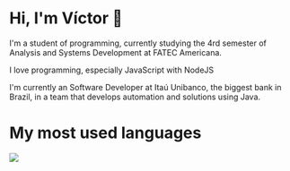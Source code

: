 # Hi, I'm Víctor 👋

I'm a student of programming, currently studying the 4rd semester of Analysis and Systems Development at FATEC Americana.

I love programming, especially JavaScript with NodeJS

I'm currently an Software Developer at Itaú Unibanco, the biggest bank in Brazil, in a team that develops automation and solutions using Java.

# My most used languages

<a href="https://github.com/anuraghazra/github-readme-stats">
  <img align="center" src="https://github-readme-stats.vercel.app/api/top-langs/?username=VictorNeox&layout=compact" />
</a>

